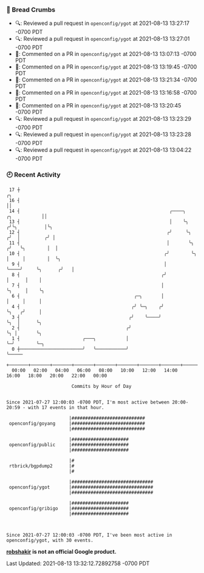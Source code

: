 ### 🍞 Bread Crumbs

 * 🔍: Reviewed a pull request in  `openconfig/ygot` at 2021-08-13 13:27:17 -0700 PDT
 * 🔍: Reviewed a pull request in  `openconfig/ygot` at 2021-08-13 13:27:01 -0700 PDT
 * 💬: Commented on a PR in  `openconfig/ygot` at 2021-08-13 13:07:13 -0700 PDT
 * 💬: Commented on a PR in  `openconfig/ygot` at 2021-08-13 13:19:45 -0700 PDT
 * 💬: Commented on a PR in  `openconfig/ygot` at 2021-08-13 13:21:34 -0700 PDT
 * 💬: Commented on a PR in  `openconfig/ygot` at 2021-08-13 13:16:58 -0700 PDT
 * 💬: Commented on a PR in  `openconfig/ygot` at 2021-08-13 13:20:45 -0700 PDT
 * 🔍: Reviewed a pull request in  `openconfig/ygot` at 2021-08-13 13:23:29 -0700 PDT
 * 🔍: Reviewed a pull request in  `openconfig/ygot` at 2021-08-13 13:23:28 -0700 PDT
 * 🔍: Reviewed a pull request in  `openconfig/ygot` at 2021-08-13 13:04:22 -0700 PDT

### 🕘 Recent Activity
```
 17 ┼                                                                                     ╭╮
 16 ┤                                                                                     ││
 14 ┤                                                       ╭────╮           ╭╮           ││
 13 ┤                                                       │    ╰╮         ╭╯╰╮          │╰╮
 12 ┤                                                      ╭╯     ╰╮       ╭╯  │         ╭╯ │
 11 ┤                                                      │       ╰╮     ╭╯   ╰╮        │  │
 10 ┤                                                     ╭╯        ╰╮    │     │        │  ╰╮
  9 ┤                                                     │          ╰────╯     ╰╮      ╭╯   │
  8 ┤                                                    ╭╯                      │      │    │
  7 ┤                                                    │                       ╰╮     │    ╰╮
  6 ┤                                          ╭─╮       │                        │     │     │
  4 ┤                                         ╭╯ ╰─╮    ╭╯                        ╰╮   ╭╯     │
  3 ┤                                        ╭╯    ╰────╯                          ╰╮  │      ╰╮
  2 ┤                                       ╭╯                                      ╰╮ │       ╰╮
  1 ┤                       ╭───╮           │                                        ╰─╯        ╰─╮
  0 ┼───────────────────────╯   ╰───────────╯                                                     ╰─────
    +───────+───────+───────+───────+───────+───────+───────+───────+───────+───────+───────+───────+────
  00:00   02:00   04:00   06:00   08:00   10:00   12:00   14:00   16:00   18:00   20:00   22:00   00:00   

						Commits by Hour of Day


Since 2021-07-27 12:00:03 -0700 PDT, I'm most active between 20:00-20:59 - with 17 events in that hour.

```



```
                       |###########################
 openconfig/goyang     |###########################
                       |###########################

                       |#####################
 openconfig/public     |#####################
                       |#####################

                       |#
 rtbrick/bgpdump2      |#
                       |#

                       |##############################
 openconfig/ygot       |##############################
                       |##############################

                       |#####################
 openconfig/gribigo    |#####################
                       |#####################



Since 2021-07-27 12:00:03 -0700 PDT, I've been most active in openconfig/ygot, with 30 events.

```
**[robshakir](mailto:robjs@google.com) is not an official Google product.**  


Last Updated: 2021-08-13 13:32:12.72892758 -0700 PDT

